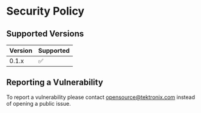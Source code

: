 # Security Policy

## Supported Versions

| Version | Supported          |
| ------- | ------------------ |
| 0.1.x   | :white_check_mark: |

## Reporting a Vulnerability

To report a vulnerability please contact opensource@tektronix.com instead of opening a public issue.
